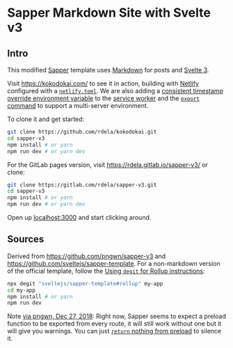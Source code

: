 # Sapper Markdown Site with Svelte v3

## Intro

This modified [Sapper](https://sapper.svelte.dev/) template uses [Markdown](https://daringfireball.net/projects/markdown/) for posts and [Svelte 3](https://svelte.dev/).

Visit <https://kokodokai.com/> to see it in action, building with [Netlify](https://www.netlify.com/) configured with a [`netlify.toml`](https://github.com/rdela/kokodokai/blob/master/netlify.toml). We are also adding a [consistent timestamp override environment variable](https://sapper.svelte.dev/docs#Deploying_service_workers) to the [service worker](https://github.com/rdela/kokodokai/blob/master/src/service-worker.js) and the [`export` command](https://github.com/rdela/kokodokai/blob/master/package.json#L11) to support a multi-server environment.

To clone it and get started:

```bash
git clone https://github.com/rdela/kokodokai.git
cd sapper-v3
npm install # or yarn
npm run dev # or yarn dev
```

For the GitLab pages version, visit <https://rdela.gitlab.io/sapper-v3/> or
clone:

```bash
git clone https://gitlab.com/rdela/sapper-v3.git
cd sapper-v3
npm install # or yarn
npm run dev # or yarn dev
```

Open up [localhost:3000](http://localhost:3000) and start clicking around.

## Sources

Derived from <https://github.com/pngwn/sapper-v3> and <https://github.com/sveltejs/sapper-template>. For a non-markdown version of the official template, follow the [Using `degit` for Rollup instructions](https://github.com/sveltejs/sapper-template/blob/master/README.md#getting-started):

```sh
npx degit "sveltejs/sapper-template#rollup" my-app
cd my-app
npm install # or yarn
npm run dev
```

Note [via pngwn, Dec 27, 2018](https://github.com/pngwn/sapper-v3/commit/db2d2e5f16873b40b5525f325bdae31d3e2d63bb#diff-04c6e90faac2675aa89e2176d2eec7d8R5): Right now, Sapper seems to expect a preload function to be exported from every route, it will still work without one but it will give you warnings. You can just [`return` nothing from preload](https://gitlab.com/rdela/sapper-v3/blob/master/src/routes/about.svelte#L26) to silence it.
